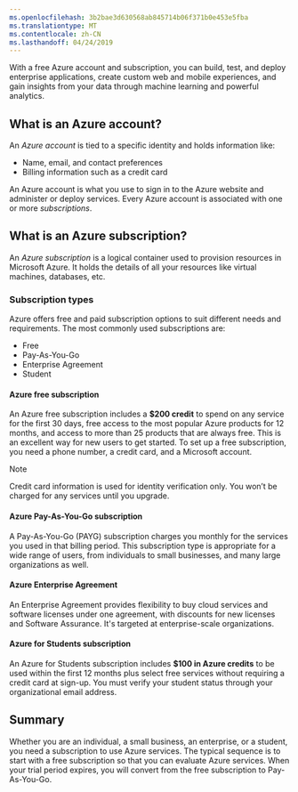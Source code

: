 ```yaml
---
ms.openlocfilehash: 3b2bae3d630568ab845714b06f371b0e453e5fba
ms.translationtype: MT
ms.contentlocale: zh-CN
ms.lasthandoff: 04/24/2019
---
```

With a free Azure account and subscription, you can build, test, and deploy enterprise applications, create custom web and mobile experiences, and gain insights from your data through machine learning and powerful analytics.

## <a name="what-is-an-azure-account"></a>What is an Azure account?

An _Azure account_ is tied to a specific identity and holds information like:

- Name, email, and contact preferences
- Billing information such as a credit card

An Azure account is what you use to sign in to the Azure website and administer or deploy services. Every Azure account is associated with one or more  _subscriptions_.

## <a name="what-is-an-azure-subscription"></a>What is an Azure subscription?

An _Azure subscription_ is a logical container used to provision resources in Microsoft Azure. It holds the details of all your resources like virtual machines, databases, etc.

### <a name="subscription-types"></a>Subscription types

Azure offers free and paid subscription options to suit different needs and requirements. The most commonly used subscriptions are:

- Free
- Pay-As-You-Go
- Enterprise Agreement
- Student

#### <a name="azure-free-subscription"></a>Azure free subscription

An Azure free subscription includes a **$200 credit** to spend on any service for the first 30 days, free access to the most popular Azure products for 12 months, and access to more than 25 products that are always free. This is an excellent way for new users to get started. To set up a free subscription, you need a phone number, a credit card, and a Microsoft account.

> [!NOTE]
> Credit card information is used for identity verification only. You won’t be charged for any services until you upgrade.

#### <a name="azure-pay-as-you-go-subscription"></a>Azure Pay-As-You-Go subscription

A Pay-As-You-Go (PAYG) subscription charges you monthly for the services you used in that billing period. This subscription type is appropriate for a wide range of users, from individuals to small businesses, and many large organizations as well.

#### <a name="azure-enterprise-agreement"></a>Azure Enterprise Agreement

An Enterprise Agreement provides flexibility to buy cloud services and software licenses under one agreement, with discounts for new licenses and Software Assurance. It's targeted at enterprise-scale organizations.

#### <a name="azure-for-students-subscription"></a>Azure for Students subscription

An Azure for Students subscription includes **$100 in Azure credits** to be used within the first 12 months plus select free services without requiring a credit card at sign-up. You must verify your student status through your organizational email address.

## <a name="summary"></a>Summary

Whether you are an individual, a small business, an enterprise, or a student, you need a subscription to use Azure services. The typical sequence is to start with a free subscription so that you can evaluate Azure services. When your trial period expires, you will convert from the free subscription to Pay-As-You-Go.